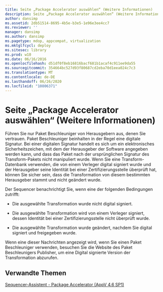 ```yaml
---
title: Seite „Package Accelerator auswählen“ (Weitere Informationen)
description: Seite „Package Accelerator auswählen“ (Weitere Informationen)
author: dansimp
ms.assetid: 2db51514-8695-4b5e-b3e5-1e96e3ee4cc7
ms.reviewer: ''
manager: dansimp
ms.author: dansimp
ms.pagetype: mdop, appcompat, virtualization
ms.mktglfcycl: deploy
ms.sitesec: library
ms.prod: w10
ms.date: 06/16/2016
ms.openlocfilehash: d51df0f8eb16816bacf681b1acaf4c911ee9da55
ms.sourcegitcommit: 354664bc527d93f80687cd2eba70d1eea024c7c3
ms.translationtype: MT
ms.contentlocale: de-DE
ms.lasthandoff: 06/26/2020
ms.locfileid: "10806371"
---
```

# Seite „Package Accelerator auswählen“ (Weitere Informationen)


Führen Sie nur Paket Beschleuniger von Herausgebern aus, denen Sie vertrauen. Paket Beschleuniger beinhalten in der Regel eine digitale Signatur. Bei einer digitalen Signatur handelt es sich um ein elektronisches Sicherheitszeichen, mit dem der Herausgeber der Software angegeben werden kann, und dass das Paket nach der ursprünglichen Signatur des Transform-Pakets nicht manipuliert wurde. Wenn Sie eine Transform-Datenbank verwenden, die von einem Verleger digital signiert wurde und der Herausgeber seine Identität bei einer Zertifizierungsstelle überprüft hat, können Sie sicher sein, dass die Transformation von diesem bestimmten Herausgeber stammt und nicht geändert wurde.

Der Sequencer benachrichtigt Sie, wenn eine der folgenden Bedingungen zutrifft:

-   Die ausgewählte Transformation wurde nicht digital signiert.

-   Die ausgewählte Transformation wird von einem Verleger signiert, dessen Identität bei einer Zertifizierungsstelle nicht überprüft wurde.

-   Die ausgewählte Transformation wurde geändert, nachdem Sie digital signiert und freigegeben wurde.

Wenn eine dieser Nachrichten angezeigt wird, wenn Sie einen Paket Beschleuniger verwenden, besuchen Sie die Website des Paket Beschleunigers Publisher, um eine Digital signierte Version der Transformation abzurufen.

## Verwandte Themen


[Sequencer-Assistent - Package Accelerator (AppV 4.6 SP1)](sequencer-wizard---package-accelerator--appv-46-sp1-.md)

 

 





